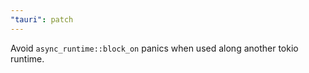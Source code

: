 ```yaml
---
"tauri": patch
---
```


Avoid `async_runtime::block_on` panics when used along another tokio runtime.
